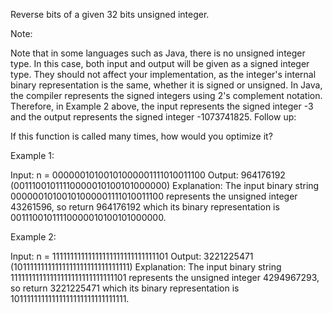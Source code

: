 Reverse bits of a given 32 bits unsigned integer.

Note:

Note that in some languages such as Java, there is no unsigned integer type. In this case, both input and output will be given as a signed integer type. 
They should not affect your implementation, as the integer's internal binary representation is the same, whether it is signed or unsigned.
In Java, the compiler represents the signed integers using 2's complement notation. 
Therefore, in Example 2 above, the input represents the signed integer -3 and the output represents the signed integer -1073741825.
Follow up:

If this function is called many times, how would you optimize it?

Example 1:

Input: n = 00000010100101000001111010011100
Output:    964176192 (00111001011110000010100101000000)
Explanation: The input binary string 00000010100101000001111010011100 represents the unsigned integer 43261596, 
so return 964176192 which its binary representation is 00111001011110000010100101000000.

Example 2:

Input: n = 11111111111111111111111111111101
Output:   3221225471 (10111111111111111111111111111111)
Explanation: The input binary string 11111111111111111111111111111101 represents the unsigned integer 4294967293, 
so return 3221225471 which its binary representation is 10111111111111111111111111111111.
